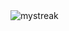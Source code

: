 <div class="join-stats">
  <img src="https://github-readme-streak-stats.herokuapp.com/?user=duahifnv&theme=tokyonight" alt="mystreak"/>
</div>
